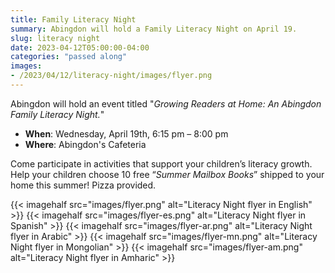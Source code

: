 ```yaml
---
title: Family Literacy Night
summary: Abingdon will hold a Family Literacy Night on April 19.
slug: literacy night
date: 2023-04-12T05:00:00-04:00
categories: "passed along"
images: 
- /2023/04/12/literacy-night/images/flyer.png
---
```


Abingdon will hold an event titled "*Growing Readers at Home: An Abingdon Family Literacy Night.*"

- **When**: Wednesday, April 19th, 6:15 pm – 8:00 pm
- **Where**: Abingdon's Cafeteria

Come participate in activities that support your children’s literacy growth. Help your children choose 10 free “*Summer Mailbox Books*” shipped to your home this summer! Pizza provided.

{{< imagehalf src="images/flyer.png" alt="Literacy Night flyer in English" >}}
{{< imagehalf src="images/flyer-es.png" alt="Literacy Night flyer in Spanish" >}}
{{< imagehalf src="images/flyer-ar.png" alt="Literacy Night flyer in Arabic" >}}
{{< imagehalf src="images/flyer-mn.png" alt="Literacy Night flyer in Mongolian" >}}
{{< imagehalf src="images/flyer-am.png" alt="Literacy Night flyer in Amharic" >}}
